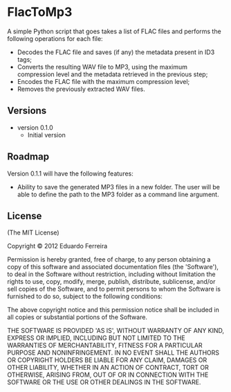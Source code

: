 FlacToMp3
=========

A simple Python script that goes takes a list of FLAC files and performs the
following operations for each file:
* Decodes the FLAC file and saves (if any) the metadata present in ID3 tags;
* Converts the resulting WAV file to MP3, using the maximum compression level
and the metadata retrieved in the previous step;
* Encodes the FLAC file with the maximum compression level;
* Removes the previously extracted WAV files.

Versions
--------

* version 0.1.0
	* Initial version

Roadmap
-------

Version 0.1.1 will have the following features:
* Ability to save the generated MP3 files in a new folder. The user will be
able to define the path to the MP3 folder as a command line argument.

License
-------

(The MIT License)

Copyright © 2012 Eduardo Ferreira

Permission is hereby granted, free of charge, to any person obtaining a copy
of this software and associated documentation files (the 'Software'), to deal
in the Software without restriction, including without limitation the rights
to use, copy, modify, merge, publish, distribute, sublicense, and/or sell
copies of the Software, and to permit persons to whom the Software is
furnished to do so, subject to the following conditions:

The above copyright notice and this permission notice shall be included in all
copies or substantial portions of the Software.

THE SOFTWARE IS PROVIDED 'AS IS', WITHOUT WARRANTY OF ANY KIND, EXPRESS OR
IMPLIED, INCLUDING BUT NOT LIMITED TO THE WARRANTIES OF MERCHANTABILITY,
FITNESS FOR A PARTICULAR PURPOSE AND NONINFRINGEMENT. IN NO EVENT SHALL THE
AUTHORS OR COPYRIGHT HOLDERS BE LIABLE FOR ANY CLAIM, DAMAGES OR OTHER
LIABILITY, WHETHER IN AN ACTION OF CONTRACT, TORT OR OTHERWISE, ARISING FROM,
OUT OF OR IN CONNECTION WITH THE SOFTWARE OR THE USE OR OTHER DEALINGS IN THE
SOFTWARE.